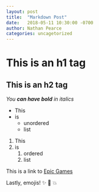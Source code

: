 ```yaml
---
layout: post
title:  "Markdown Post"
date:   2018-05-11 10:30:00 -0700
author: Nathan Pearce
categories: uncagetorized
---
```



# This is an h1 tag
## This is an h2 tag


_You **can have bold** in italics_



* This
* is
  * unordered
  * list
  
  
1. This
1. is
   1. ordered
   1. list
   
   
This is a link to [Epic Games](https://www.epicgames.com/fortnite/en-US/battle-pass/season-4)


Lastly, emojis! :sparkles: :camel: :boom:
